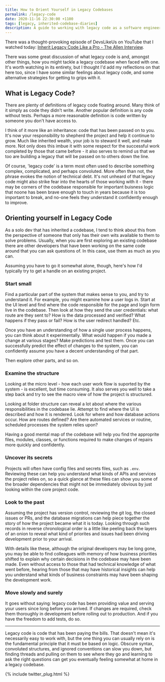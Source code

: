 ```yaml
---
title: How to Orient Yourself in Legacy Codebases
permalink: /legacy-code
date: 2020-11-16 22:30:00 +1100
tags: [legacy, inherited-codebase-diaries]
description: A guide to working with legacy code as a software engineer. How to level up from junior to senior developer.
---
```


There was a thought-provoking episode of DevsLikeUs on YouTube that I watched today: [Inherit Legacy Code Like a Pro - The Allen Interview](https://www.youtube.com/watch?v=FGYE83KmoQ8&t=2753s).

There was some great discussion of what legacy code is and, amongst other things, how you might tackle a legacy codebase when faced with one. It's worth watching in its entirety, but I thought I'd add my reflections on that here too, since I have some similar feelings about legacy code, and some alternative strategies for getting to grips with it.

## What is Legacy Code?

There are plenty of definitions of legacy code floating around. Many think of it simply as code they didn't write. Another popular definition is any code without tests. Perhaps a more reasonable definition is code written by someone you don't have access to.

I think of it more like an inheritance: code that has been passed on to you. It's now your responsibility to shepherd the project and help it continue to grow. Much like inherited wealth, your job is to steward it well, and make more. Not only does this imbue it with some respect for the successful work completed by those that came before - it also serves to remind us that we too are building a legacy that will be passed on to others down the line.

Of course, 'legacy code' is a term most often used to describe something complex, complicated, and perhaps convoluted. More often than not, the phrase evokes the notion of technical debt. It's not unheard of that legacy code might also strike fear into the hearts of those working with it - there may be corners of the codebase responsible for important buisness logic that noone has been brave enough to touch in years because it is too important to break, and no-one feels they understand it confidently enough to improve.

## Orienting yourself in Legacy Code

As a solo dev that has inherited a codebase, I tend to think about this from the perspective of someone that only has their own wits available to them to solve problems. Usually, when you are first exploring an existing codebase there are other developers that have been working on the same code around that you can ask questions of. In this case, use them as much as you can.

Assuming you have to go it somewhat alone, though, here's how I'd typically try to get a handle on an existing project.

### Start small

Find a particular part of the system that makes sense to you, and try to understand it. For example, you might examine how a user logs in. Start at the UI level and find where the code responsible for the page and login form live in the codebase. Then look at how they send the user credentials: what route are they sent to? How is the data processed and verified? What happens if they pass or fail? How is the user redirect handled? Etc.

Once you have an understanding of how a single user process happens, you can think about it experimentally. What would happen if you made a change at various stages? Make predictions and test them. Once you can successfully predict the effect of changes to the system, you can confidently assume you have a decent understanding of that part.

Then explore other parts, and so on.

### Examine the structure

Looking at the micro level - how each user work flow is suported by the system - is excellent, but time consuming. It also serves you well to take a step back and try to see the macro view of how the project is structured.

Looking at folder structure can reveal a lot about where the various responsibilities in the codebase lie. Attempt to find where the UI is described and how it is rendered. Look for where and how database actions occur. How are routes defined? Are there automated services or routine, scheduled processes the system relies upon?

Having a good mental map of the codebase will help you find the approprite files, modules, classes, or functions required to make changes of repairs more quickly and confidently.

### Uncover its secrets

Projects will often have config files and secrets files, such as `.env`. Reviewing these can help you understand what kinds of APIs and services the project relies on, so a quick glance at these files can show you some of the broader dependencies that might not be immediately obvious by just looking within the core project code.

### Look to the past

Assuming the project has version control, reviewing the git log, the closed issues or PRs, and the database migrations can help piece together the story of how the project became what it is today. Looking through such records in reverse chronological order is a little like peeling back the layers of an onion to reveal what kind of priorites and issues had been driving development prior to your arrival.

With details like these, although the original developers may be long gone, you may be able to find colleagues with memory of how business priorities shifted to explain why certain decisions in the codebase may have been made. Even without access to those that had technical knowledge of what went before, hearing from those that may have historical insights can help you understand what kinds of business constraints may have been shaping the development work.

### Move slowly and surely

It goes without saying: legacy code has been providing value and serving your users since long before you arrived. If changes are required, check them thoroughly in development before rolling out to production. And if you have the freedom to add tests, do so.

---

Legacy code is code that has been paying the bills. That doesn't mean it's necessarily easy to work with, but the one thing you can usually rely on is the fundamental principle that it must be based on logic. Obscure syntax, convoluted structures, and ignored conventions can slow you down, but finding threads and pulling on them to see where they go and learning to ask the right questions can get you eventually feeling somewhat at home in a legacy codebase.

{% include twitter_plug.html %}
